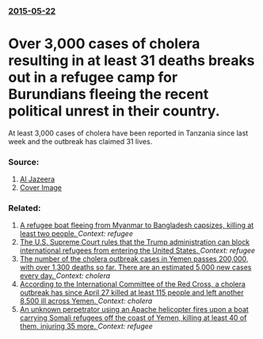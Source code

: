 ### [2015-05-22](/news/2015/05/22/index.md)

# Over 3,000 cases of cholera resulting in at least 31 deaths breaks out in a refugee camp for Burundians fleeing the recent political unrest in their country. 

At least 3,000 cases of cholera have been reported in Tanzania since last week and the outbreak has claimed 31 lives.


### Source:

1. [Al Jazeera](http://www.aljazeera.com/news/2015/05/burundi-refugees-cholera-epidemic-worsening-150522110614073.html)
1. [Cover Image](http://www.aljazeera.com/mritems/Images/2015/5/22/188cf85b83f543f9bc1966386745c1f5_18.jpg)

### Related:

1. [A refugee boat fleeing from Myanmar to Bangladesh capsizes, killing at least two people. ](/news/2017/10/8/a-refugee-boat-fleeing-from-myanmar-to-bangladesh-capsizes-killing-at-least-two-people.md) _Context: refugee_
2. [The U.S. Supreme Court rules that the Trump administration can block international refugees from entering the United States. ](/news/2017/09/12/the-u-s-supreme-court-rules-that-the-trump-administration-can-block-international-refugees-from-entering-the-united-states.md) _Context: refugee_
3. [The number of the cholera outbreak cases in Yemen passes 200,000, with over 1,300 deaths so far. There are an estimated 5,000 new cases every day. ](/news/2017/06/24/the-number-of-the-cholera-outbreak-cases-in-yemen-passes-200-000-with-over-1-300-deaths-so-far-there-are-an-estimated-5-000-new-cases-ever.md) _Context: cholera_
4. [According to the International Committee of the Red Cross, a cholera outbreak has since April 27 killed at least 115 people and left another 8,500 ill across Yemen. ](/news/2017/05/14/according-to-the-international-committee-of-the-red-cross-a-cholera-outbreak-has-since-april-27-killed-at-least-115-people-and-left-another.md) _Context: cholera_
5. [An unknown perpetrator using an Apache helicopter fires upon a boat carrying Somali refugees off the coast of Yemen, killing at least 40 of them, injuring 35 more. ](/news/2017/03/17/an-unknown-perpetrator-using-an-apache-helicopter-fires-upon-a-boat-carrying-somali-refugees-off-the-coast-of-yemen-killing-at-least-40-of.md) _Context: refugee_
